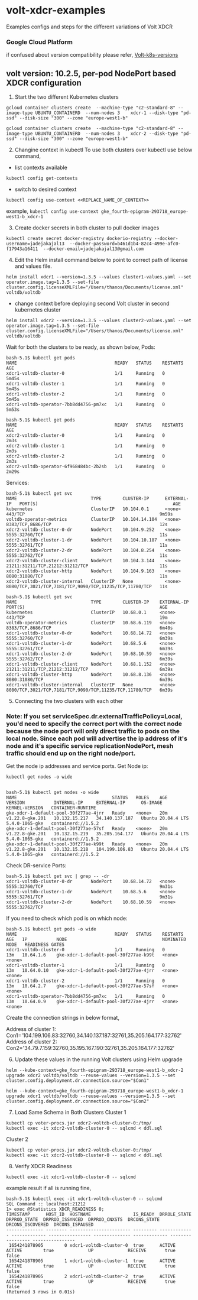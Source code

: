 # volt-xdcr-examples
Examples configs and steps for the different variations of Volt XDCR
### Google Cloud Platform

if confused about version compatibility please refer, [Volt-k8s-versions](https://docs.voltdb.com/ReleaseNotes/#rn_k8sCompat)
## volt version: 10.2.5, per-pod NodePort based XDCR configuration

1. Start the two different Kubernetes clusters
```
gcloud container clusters create  --machine-type "c2-standard-8" --image-type UBUNTU_CONTAINERD  --num-nodes 3    xdcr-1 --disk-type "pd-ssd" --disk-size "300" --zone "europe-west1-b"

gcloud container clusters create  --machine-type "c2-standard-8" --image-type UBUNTU_CONTAINERD  --num-nodes 3    xdcr-2 --disk-type "pd-ssd" --disk-size "300" --zone "europe-west1-b"

```
2. Changine context in kubectl
To use both clusters over kubectl use below command,
- list contexts available

`kubectl config get-contexts`

- switch to desired context

`kubectl config use-context <<REPLACE_NAME_OF_CONTEXT>>`

example, `kubectl config use-context gke_fourth-epigram-293718_europe-west1-b_xdcr-1`

3. Create docker secrets in both cluster to pull docker images

```
kubectl create secret docker-registry dockerio-registry --docker-username=jadejakajal13  --docker-password=b461d1b4-82c4-499e-afc0-f17943a16411  --docker-email=jadejakajal13@gmail.com
```

4. Edit the Helm install command below to point to correct path of license and values file.

```
helm install xdcr1 --version=1.3.5 --values cluster1-values.yaml --set operator.image.tag=1.3.5 --set-file cluster.config.licenseXMLFile="/Users/thanos/Documents/license.xml" voltdb/voltdb
```

- change context before deploying second Volt cluster in second kubernetes cluster

```
helm install xdcr2 --version=1.3.5 --values cluster2-values.yaml --set operator.image.tag=1.3.5 --set-file cluster.config.licenseXMLFile="/Users/thanos/Documents/license.xml" voltdb/voltdb
```

Wait for both the clusters to be ready, as shown below,
Pods:
```
bash-5.1$ kubectl get pods
NAME                                     READY   STATUS    RESTARTS   AGE
xdcr1-voltdb-cluster-0                   1/1     Running   0          5m45s
xdcr1-voltdb-cluster-1                   1/1     Running   0          5m45s
xdcr1-voltdb-cluster-2                   1/1     Running   0          5m45s
xdcr1-voltdb-operator-7bb8dd4756-pm7xc   1/1     Running   0          5m53s

bash-5.1$ kubectl get pods
NAME                                     READY   STATUS    RESTARTS   AGE
xdcr2-voltdb-cluster-0                   1/1     Running   0          2m3s
xdcr2-voltdb-cluster-1                   1/1     Running   0          2m3s
xdcr2-voltdb-cluster-2                   1/1     Running   0          2m3s
xdcr2-voltdb-operator-6f968484bc-2b2sb   1/1     Running   0          2m29s
```

Services:
```
bash-5.1$ kubectl get svc
NAME                            TYPE        CLUSTER-IP      EXTERNAL-IP   PORT(S)                                                   AGE
kubernetes                      ClusterIP   10.104.0.1      <none>        443/TCP                                                   9m59s
voltdb-operator-metrics         ClusterIP   10.104.14.104   <none>        8383/TCP,8686/TCP                                         12s
xdcr2-voltdb-cluster-0-dr       NodePort    10.104.9.252    <none>        5555:32760/TCP                                            11s
xdcr2-voltdb-cluster-1-dr       NodePort    10.104.10.187   <none>        5555:32761/TCP                                            11s
xdcr2-voltdb-cluster-2-dr       NodePort    10.104.8.254    <none>        5555:32762/TCP                                            11s
xdcr2-voltdb-cluster-client     NodePort    10.104.3.144    <none>        21211:31211/TCP,21212:31212/TCP                           11s
xdcr2-voltdb-cluster-http       NodePort    10.104.9.163    <none>        8080:31080/TCP                                            11s
xdcr2-voltdb-cluster-internal   ClusterIP   None            <none>        8080/TCP,3021/TCP,7181/TCP,9090/TCP,11235/TCP,11780/TCP   11s

bash-5.1$ kubectl get svc
NAME                            TYPE        CLUSTER-IP    EXTERNAL-IP   PORT(S)                                                   AGE
kubernetes                      ClusterIP   10.68.0.1     <none>        443/TCP                                                   19m
voltdb-operator-metrics         ClusterIP   10.68.6.119   <none>        8383/TCP,8686/TCP                                         6m40s
xdcr1-voltdb-cluster-0-dr       NodePort    10.68.14.72   <none>        5555:32760/TCP                                            6m39s
xdcr1-voltdb-cluster-1-dr       NodePort    10.68.5.6     <none>        5555:32761/TCP                                            6m39s
xdcr1-voltdb-cluster-2-dr       NodePort    10.68.10.59   <none>        5555:32762/TCP                                            6m39s
xdcr1-voltdb-cluster-client     NodePort    10.68.1.152   <none>        21211:31211/TCP,21212:31212/TCP                           6m39s
xdcr1-voltdb-cluster-http       NodePort    10.68.8.136   <none>        8080:31080/TCP                                            6m39s
xdcr1-voltdb-cluster-internal   ClusterIP   None          <none>        8080/TCP,3021/TCP,7181/TCP,9090/TCP,11235/TCP,11780/TCP   6m39s
```

5. Connecting the two clusters with each other

### Note: If you set serviceSpec.dr.externalTrafficPolicy=Local, you'd need to specify the correct port with the correct node because the node port will only direct traffic to pods on the local node.  Since each pod will advertise the ip address of it's node and it's specific service replicationNodePort, mesh traffic should end up on the right node/port.

Get the node ip addresses and service ports.
Get Node ip:

```
kubectl get nodes -o wide


bash-5.1$ kubectl get nodes -o wide
NAME                                    STATUS   ROLES    AGE   VERSION           INTERNAL-IP     EXTERNAL-IP      OS-IMAGE             KERNEL-VERSION   CONTAINER-RUNTIME
gke-xdcr-1-default-pool-30f277ae-4jrr   Ready    <none>   20m   v1.22.8-gke.201   10.132.15.217   34.140.137.187   Ubuntu 20.04.4 LTS   5.4.0-1065-gke   containerd://1.5.2
gke-xdcr-1-default-pool-30f277ae-57sf   Ready    <none>   20m   v1.22.8-gke.201   10.132.15.219   35.205.164.177   Ubuntu 20.04.4 LTS   5.4.0-1065-gke   containerd://1.5.2
gke-xdcr-1-default-pool-30f277ae-k99t   Ready    <none>   20m   v1.22.8-gke.201   10.132.15.218   104.199.106.83   Ubuntu 20.04.4 LTS   5.4.0-1065-gke   containerd://1.5.2
```

Check DR-service Ports:

```
bash-5.1$ kubectl get svc | grep -- -dr
xdcr1-voltdb-cluster-0-dr       NodePort    10.68.14.72   <none>        5555:32760/TCP                                            9m31s
xdcr1-voltdb-cluster-1-dr       NodePort    10.68.5.6     <none>        5555:32761/TCP                                            9m31s
xdcr1-voltdb-cluster-2-dr       NodePort    10.68.10.59   <none>        5555:32762/TCP
```

If you need to check which pod is on which node:

```
bash-5.1$ kubectl get pods -o wide
NAME                                     READY   STATUS    RESTARTS   AGE   IP           NODE                                    NOMINATED NODE   READINESS GATES
xdcr1-voltdb-cluster-0                   1/1     Running   0          13m   10.64.1.6    gke-xdcr-1-default-pool-30f277ae-k99t   <none>           <none>
xdcr1-voltdb-cluster-1                   1/1     Running   0          13m   10.64.0.10   gke-xdcr-1-default-pool-30f277ae-4jrr   <none>           <none>
xdcr1-voltdb-cluster-2                   1/1     Running   0          13m   10.64.2.7    gke-xdcr-1-default-pool-30f277ae-57sf   <none>           <none>
xdcr1-voltdb-operator-7bb8dd4756-pm7xc   1/1     Running   0          13m   10.64.0.9    gke-xdcr-1-default-pool-30f277ae-4jrr   <none>           <none>
```

Create the connection strings in below format,

Address of cluster 1:
Con1='104.199.106.83:32760\,34.140.137.187:32761\,35.205.164.177:32762'
Address of cluster 2:
Con2='34.79.7.159:32760\,35.195.167.190:32761\,35.205.164.177:32762'

6. Update these values in the running Volt clusters using Helm upgrade

```
helm --kube-context=gke_fourth-epigram-293718_europe-west1-b_xdcr-2 upgrade xdcr2 voltdb/voltdb --reuse-values --version=1.3.5 --set cluster.config.deployment.dr.connection.source="$Con1"

helm --kube-context=gke_fourth-epigram-293718_europe-west1-b_xdcr-1 upgrade xdcr1 voltdb/voltdb --reuse-values --version=1.3.5 --set cluster.config.deployment.dr.connection.source="$Con2"
```

7. Load Same Schema in Both Clusters
Cluster 1
```
kubectl cp voter-procs.jar xdcr2-voltdb-cluster-0:/tmp/
kubectl exec -it xdcr2-voltdb-cluster-0 -- sqlcmd < ddl.sql
```

Cluster 2
```
kubectl cp voter-procs.jar xdcr2-voltdb-cluster-0:/tmp/
kubectl exec -it xdcr2-voltdb-cluster-0 -- sqlcmd < ddl.sql
```

8. Verify XDCR Readiness

`kubectl exec -it xdcr1-voltdb-cluster-0 -- sqlcmd`

example result if all is running fine,
```
bash-5.1$ kubectl exec -it xdcr1-voltdb-cluster-0 -- sqlcmd
SQL Command :: localhost:21212
1> exec @Statistics XDCR_READINESS 0;
TIMESTAMP      HOST_ID  HOSTNAME                IS_READY  DRROLE_STATE  DRPROD_STATE  DRPROD_ISSYNCED  DRPROD_CNXSTS  DRCONS_STATE  DRCONS_ISCOVERED  DRCONS_ISPAUSED
-------------- -------- ----------------------- --------- ------------- ------------- ---------------- -------------- ------------- ----------------- ----------------
 1654241878905        0 xdcr1-voltdb-cluster-0  true      ACTIVE        ACTIVE        true             UP             RECEIVE       true              false
 1654241878905        1 xdcr1-voltdb-cluster-1  true      ACTIVE        ACTIVE        true             UP             RECEIVE       true              false
 1654241878905        2 xdcr1-voltdb-cluster-2  true      ACTIVE        ACTIVE        true             UP             RECEIVE       true              false
(Returned 3 rows in 0.01s)
```
